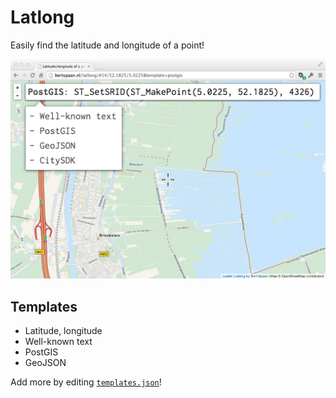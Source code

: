 # Latlong

Easily find the latitude and longitude of a point!

[![](screenshots/latlong.png)](https://bertspaan.nl/latlong)

## Templates

- Latitude, longitude
- Well-known text
- PostGIS
- GeoJSON

Add more by editing [`templates.json`](https://github.com/bertspaan/latlong/blob/gh-pages/templates.json)!
